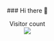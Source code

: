 

<p style="text-align: center;">### Hi there 👋</p>

<p align="center"> 
  Visitor count<br>
  <img src="https://profile-counter.glitch.me/GilbertHofstaetter/count.svg" />
</p>


<!--
**GilbertHofstaetter/GilbertHofstaetter** is a ✨ _special_ ✨ repository because its `README.md` (this file) appears on your GitHub profile.

Here are some ideas to get you started:

- 🔭 I’m currently working on ...
- 🌱 I’m currently learning ...
- 👯 I’m looking to collaborate on ...
- 🤔 I’m looking for help with ...
- 💬 Ask me about ...
- 📫 How to reach me: ...
- 😄 Pronouns: ...
- ⚡ Fun fact: ...
-->
